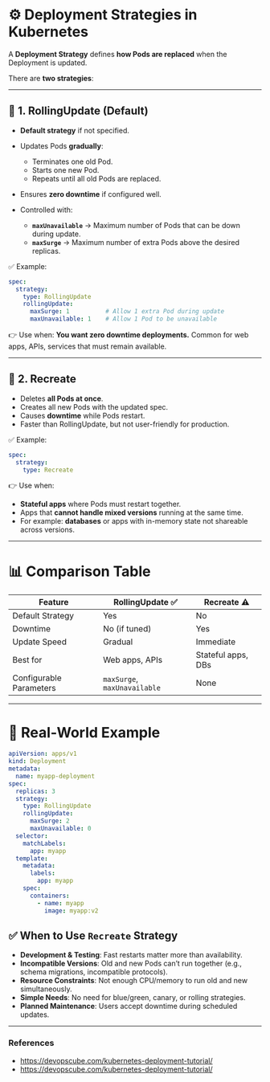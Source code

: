 # ⚙️ Deployment Strategies in Kubernetes

A **Deployment Strategy** defines **how Pods are replaced** when the Deployment is updated.

There are **two strategies**:

---

## 🔄 1. RollingUpdate (Default)

* **Default strategy** if not specified.
* Updates Pods **gradually**:

  * Terminates one old Pod.
  * Starts one new Pod.
  * Repeats until all old Pods are replaced.
* Ensures **zero downtime** if configured well.
* Controlled with:

  * **`maxUnavailable`** → Maximum number of Pods that can be down during update.
  * **`maxSurge`** → Maximum number of extra Pods above the desired replicas.

✅ Example:

```yaml
spec:
  strategy:
    type: RollingUpdate
    rollingUpdate:
      maxSurge: 1          # Allow 1 extra Pod during update
      maxUnavailable: 1    # Allow 1 Pod to be unavailable
```

👉 Use when: **You want zero downtime deployments.**
Common for web apps, APIs, services that must remain available.

---

## 🔄 2. Recreate

* Deletes **all Pods at once**.
* Creates all new Pods with the updated spec.
* Causes **downtime** while Pods restart.
* Faster than RollingUpdate, but not user-friendly for production.

✅ Example:

```yaml
spec:
  strategy:
    type: Recreate
```

👉 Use when:

* **Stateful apps** where Pods must restart together.
* Apps that **cannot handle mixed versions** running at the same time.
* For example: **databases** or apps with in-memory state not shareable across versions.

---

# 📊 Comparison Table

| Feature                 | RollingUpdate ✅              | Recreate ⚠️        |
| ----------------------- | ---------------------------- | ------------------ |
| Default Strategy        | Yes                          | No                 |
| Downtime                | No (if tuned)                | Yes                |
| Update Speed            | Gradual                      | Immediate          |
| Best for                | Web apps, APIs               | Stateful apps, DBs |
| Configurable Parameters | `maxSurge`, `maxUnavailable` | None               |

---

# 📌 Real-World Example

```yaml
apiVersion: apps/v1
kind: Deployment
metadata:
  name: myapp-deployment
spec:
  replicas: 3
  strategy:
    type: RollingUpdate
    rollingUpdate:
      maxSurge: 2
      maxUnavailable: 0
  selector:
    matchLabels:
      app: myapp
  template:
    metadata:
      labels:
        app: myapp
    spec:
      containers:
        - name: myapp
          image: myapp:v2
```

## ✅ When to Use `Recreate` Strategy

* **Development & Testing**: Fast restarts matter more than availability.
* **Incompatible Versions**: Old and new Pods can’t run together (e.g., schema migrations, incompatible protocols).
* **Resource Constraints**: Not enough CPU/memory to run old and new simultaneously.
* **Simple Needs**: No need for blue/green, canary, or rolling strategies.
* **Planned Maintenance**: Users accept downtime during scheduled updates.
---

### References
- https://devopscube.com/kubernetes-deployment-tutorial/
- https://devopscube.com/kubernetes-deployment-tutorial/